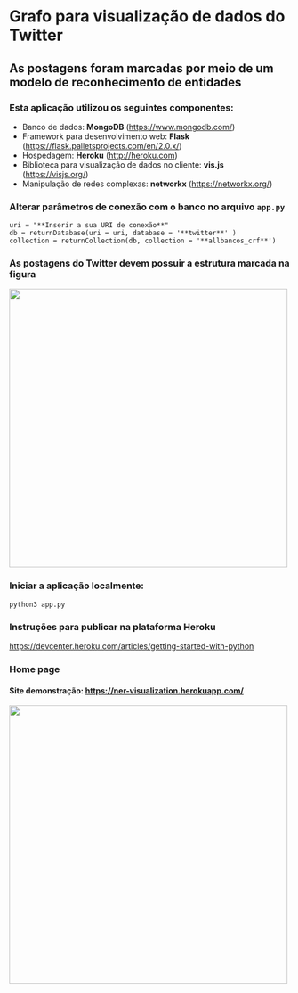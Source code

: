 # Grafo para visualização de dados do Twitter
## As postagens foram marcadas por meio de um modelo de reconhecimento de entidades


### Esta aplicação utilizou os seguintes componentes:
* Banco de dados: **MongoDB** (https://www.mongodb.com/)
* Framework para desenvolvimento web: **Flask** (https://flask.palletsprojects.com/en/2.0.x/)
* Hospedagem: **Heroku** (http://heroku.com)
* Biblioteca para visualização de dados no cliente: **vis.js** (https://visjs.org/)
* Manipulação de redes complexas: **networkx** (https://networkx.org/)


### Alterar parâmetros de conexão com o banco no arquivo `app.py`
```
uri = "**Inserir a sua URI de conexão**"
db = returnDatabase(uri = uri, database = '**twitter**' )
collection = returnCollection(db, collection = '**allbancos_crf**')
```

### As postagens do Twitter devem possuir a estrutura marcada na figura
<image width='500px' src='./postagens.png'>


### Iniciar a aplicação localmente: 
`python3 app.py`

### Instruções para publicar na plataforma Heroku
https://devcenter.heroku.com/articles/getting-started-with-python


### Home page
#### Site demonstração: https://ner-visualization.herokuapp.com/
<image width='500px' src='./home.png'>
